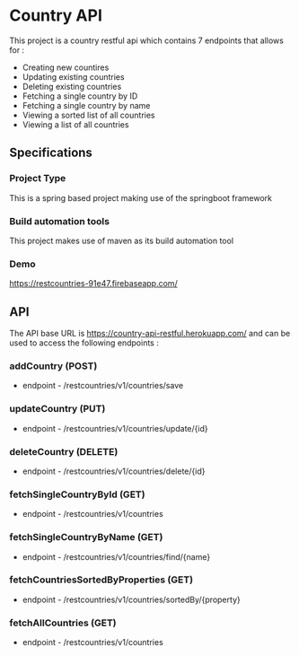 # Country API

This project is a country restful api which contains 7 endpoints that allows for :
- Creating new countires
- Updating existing countries
- Deleting existing countries
- Fetching a single country by ID
- Fetching a single country by name
- Viewing a sorted list of all countries
- Viewing a list of all countries

## Specifications

### Project Type
This is a spring based project making use of the springboot framework

### Build automation tools
This project makes use of maven as its build automation tool

### Demo
https://restcountries-91e47.firebaseapp.com/

## API
The API base URL is https://country-api-restful.herokuapp.com/ and can be used to access the following endpoints :

### addCountry (POST)
- endpoint - /restcountries/v1/countries/save

### updateCountry (PUT)
- endpoint - /restcountries/v1/countries/update/{id}

### deleteCountry (DELETE)
- endpoint - /restcountries/v1/countries/delete/{id}

### fetchSingleCountryById (GET)
- endpoint - /restcountries/v1/countries

### fetchSingleCountryByName (GET)
- endpoint - /restcountries/v1/countries/find/{name}

### fetchCountriesSortedByProperties (GET)
- endpoint - /restcountries/v1/countries/sortedBy/{property}

### fetchAllCountries (GET)
- endpoint - /restcountries/v1/countries

